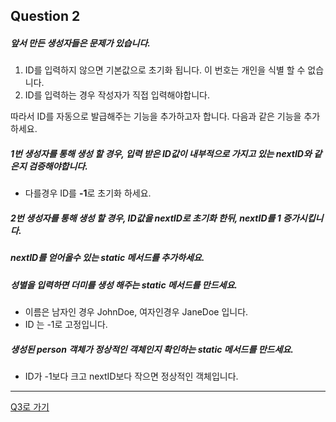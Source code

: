 ## Question 2

##### 앞서 만든 생성자들은 문제가 있습니다.
1. ID를 입력하지 않으면 기본값으로 초기화 됩니다. 이 번호는 개인을 식별 할 수 없습니다.
2. ID를 입력하는 경우 작성자가 직접 입력해야합니다.

따라서 ID를 자동으로 발급해주는 기능을 추가하고자 합니다.
다음과 같은 기능을 추가하세요.

##### 1번 생성자를 통해 생성 할 경우, 입력 받은 ID값이 내부적으로 가지고 있는 nextID와 같은지 검증해야합니다.
- 다를경우 ID를 **-1**로 초기화 하세요.

##### 2번 생성자를 통해 생성 할 경우, ID값을 nextID로 초기화 한뒤, nextID를 1 증가시킵니다.

##### nextID를 얻어올수 있는 static 메서드를 추가하세요.

##### 성별을 입력하면 더미를 생성 해주는 static 메서드를 만드세요.
- 이름은 남자인 경우 JohnDoe, 여자인경우 JaneDoe 입니다.
- ID 는 -1로 고정입니다.

##### 생성된 person 객체가 정상적인 객체인지 확인하는 static 메서드를 만드세요.
- ID가 -1보다 크고 nextID보다 작으면 정상적인 객체입니다.

* * *

[Q3로 가기](Q3.md)